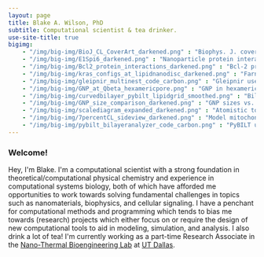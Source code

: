 ```yaml
---
layout: page
title: Blake A. Wilson, PhD
subtitle: Computational scientist & tea drinker.
use-site-title: true
bigimg:
    - "/img/big-img/BioJ_CL_CoverArt_darkened.png" : "Biophys. J. cover art"
    - "/img/big-img/E1Spi6_darkened.png" : "Nanoparticle protein interaction"
    - "/img/big-img/Bcl2_protein_interactions_darkened.png" : "Bcl-2 protein interactions"    
    - "/img/big-img/kras_configs_at_lipidnanodisc_darkened.png" : "Farnesylated-Kras@Lipid-nanodisc"
    - "/img/big-img/gleipnir_multinest_code_carbon.png" : "Gleipnir use code snippet"
    - "/img/big-img/GNP_at_Qbeta_hexamericpore.png" : "GNP in hexameric pore of Q-beta virus"      
    - "/img/big-img/curvedbilayer_pybilt_lipidgrid_smoothed.png" : "Bilayer surface grid from PyBILT analysis"
    - "/img/big-img/GNP_size_comparison_darkened.png" : "GNP sizes vs. a protein"
    - "/img/big-img/scalediagram_expanded_darkened.png" : "Atomistic to network dynamics scale diagram"  
    - "/img/big-img/7percentCL_sideview_darkened.png" : "Model mitochondrial membrane with 7 percent CL"   
    - "/img/big-img/pybilt_bilayeranalyzer_code_carbon.png" : "PyBILT use code snippet"                  
---
```

### Welcome!
Hey, I'm Blake. I'm a computational scientist with a strong foundation in theoretical/computational physical chemistry and experience in computational systems biology, both of which have afforded me opportunities to work towards solving fundamental challenges in topics such as nanomaterials, biophysics, and cellular signaling. I have a penchant for computational methods and programming which tends to bias me towards (research) projects which either focus on or require the design of new computational tools to aid in modeling, simulation, and analysis. I also drink a lot of tea! I'm currently working as a part-time Research Associate in the [Nano-Thermal Bioengineering Lab](https://openwetware.org/wiki/Qin) at [UT Dallas](https://www.utdallas.edu/).
